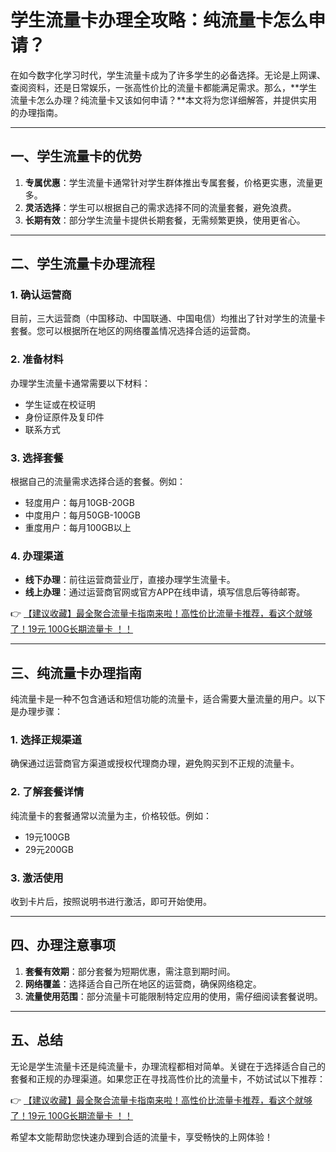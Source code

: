# 学生流量卡办理全攻略：纯流量卡怎么申请？

在如今数字化学习时代，学生流量卡成为了许多学生的必备选择。无论是上网课、查阅资料，还是日常娱乐，一张高性价比的流量卡都能满足需求。那么，**学生流量卡怎么办理？纯流量卡又该如何申请？**本文将为您详细解答，并提供实用的办理指南。

---

## 一、学生流量卡的优势

1. **专属优惠**：学生流量卡通常针对学生群体推出专属套餐，价格更实惠，流量更多。  
2. **灵活选择**：学生可以根据自己的需求选择不同的流量套餐，避免浪费。  
3. **长期有效**：部分学生流量卡提供长期套餐，无需频繁更换，使用更省心。  

---

## 二、学生流量卡办理流程

### 1. 确认运营商
目前，三大运营商（中国移动、中国联通、中国电信）均推出了针对学生的流量卡套餐。您可以根据所在地区的网络覆盖情况选择合适的运营商。

### 2. 准备材料
办理学生流量卡通常需要以下材料：  
- 学生证或在校证明  
- 身份证原件及复印件  
- 联系方式  

### 3. 选择套餐
根据自己的流量需求选择合适的套餐。例如：  
- 轻度用户：每月10GB-20GB  
- 中度用户：每月50GB-100GB  
- 重度用户：每月100GB以上  

### 4. 办理渠道
- **线下办理**：前往运营商营业厅，直接办理学生流量卡。  
- **线上办理**：通过运营商官网或官方APP在线申请，填写信息后等待邮寄。  

👉 [【建议收藏】最全聚合流量卡指南来啦！高性价比流量卡推荐，看这个就够了！19元 100G长期流量卡 ！！](https://bit.ly/Liuliangka)

---

## 三、纯流量卡办理指南

纯流量卡是一种不包含通话和短信功能的流量卡，适合需要大量流量的用户。以下是办理步骤：  

### 1. 选择正规渠道
确保通过运营商官方渠道或授权代理商办理，避免购买到不正规的流量卡。  

### 2. 了解套餐详情
纯流量卡的套餐通常以流量为主，价格较低。例如：  
- 19元100GB  
- 29元200GB  

### 3. 激活使用
收到卡片后，按照说明书进行激活，即可开始使用。  

---

## 四、办理注意事项

1. **套餐有效期**：部分套餐为短期优惠，需注意到期时间。  
2. **网络覆盖**：选择适合自己所在地区的运营商，确保网络稳定。  
3. **流量使用范围**：部分流量卡可能限制特定应用的使用，需仔细阅读套餐说明。  

---

## 五、总结

无论是学生流量卡还是纯流量卡，办理流程都相对简单。关键在于选择适合自己的套餐和正规的办理渠道。如果您正在寻找高性价比的流量卡，不妨试试以下推荐：

👉 [【建议收藏】最全聚合流量卡指南来啦！高性价比流量卡推荐，看这个就够了！19元 100G长期流量卡 ！！](https://bit.ly/Liuliangka)

希望本文能帮助您快速办理到合适的流量卡，享受畅快的上网体验！
